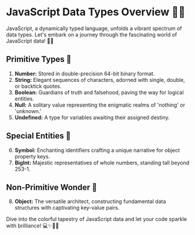 # JavaScript Data Types Overview 🌈✨

JavaScript, a dynamically typed language, unfolds a vibrant spectrum of data types. Let's embark on a journey through the fascinating world of JavaScript data! 🚀🌟

## **Primitive Types** 🌈

1. **Number:** Stored in double-precision 64-bit binary format.
2. **String:** Elegant sequences of characters, adorned with single, double, or backtick quotes.
3. **Boolean:** Guardians of truth and falsehood, paving the way for logical entities.
4. **Null:** A solitary value representing the enigmatic realms of 'nothing' or 'unknown.'
5. **Undefined:** A type for variables awaiting their assigned destiny.

## **Special Entities** 🌌

6. **Symbol:** Enchanting identifiers crafting a unique narrative for object property keys.
7. **BigInt:** Majestic representatives of whole numbers, standing tall beyond 253-1.

## **Non-Primitive Wonder** 🌟

8. **Object:** The versatile architect, constructing fundamental data structures with captivating key-value pairs.

Dive into the colorful tapestry of JavaScript data and let your code sparkle with brilliance! 💻✨🎨🚀
